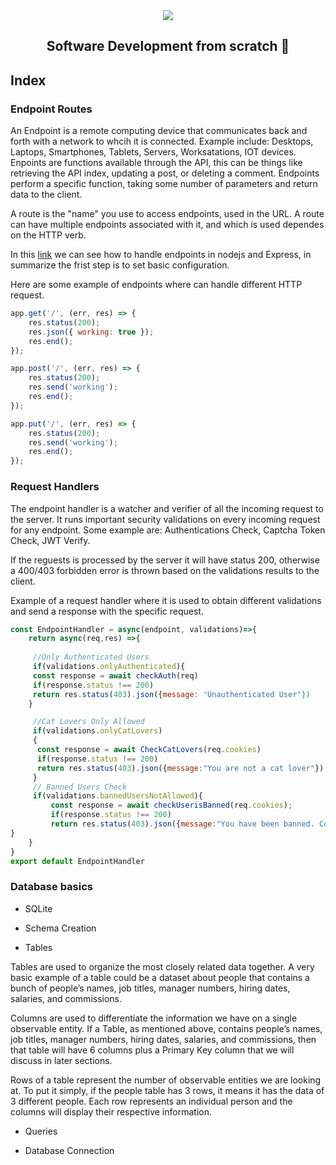 <div align="center">
  <img src="https://uploads-ssl.webflow.com/5eb2f56932c3562feab232e3/5f73550d00249e7e96c9f3de_Logo.png">
</div>
<h2 align="center">Software Development from scratch 🤖</h2>

## Index
### Endpoint Routes

An Endpoint is a remote computing device that communicates back and forth with a network to whcih it is connected. Example include: Desktops, Laptops, Smartphones, Tablets, Servers, Worksatations, IOT devices. Enpoints are functions available through the API, this can be things like retrieving the API index, updating a post, or deleting a comment. Endpoints perform a specific function, taking some number of parameters and return data to the client. 

A route is the "name" you use to access endpoints, used in the URL. A route can have multiple endpoints associated with it, and which is used dependes on the HTTP verb. 

In this [link](https://medium.com/@wlodarczyk_j/tutorial-handling-endpoints-in-node-js-and-express-ce26cb550c28) we can see how to handle endpoints in nodejs and Express, in summarize the frist step is to set basic configuration.

Here are some example of endpoints where can handle different HTTP request.
```javascript
app.get('/', (err, res) => {
	res.status(200);
	res.json({ working: true });
	res.end();
});

app.post('/', (err, res) => {
	res.status(200);
	res.send('working');
	res.end();
});

app.put('/', (err, res) => {
	res.status(200);
	res.send('working');
	res.end();
});
```
### Request Handlers

The endpoint handler is a watcher and verifier of all the incoming request to the server. It runs important security validations on every incoming request for any endpoint. Some example are: Authentications Check, Captcha Token Check, JWT Verify.

If the reguests is processed by the server it will have status 200, otherwise a 400/403 forbidden error is thrown based on the validations results to the client. 

Example of a request handler where it is used to obtain different validations and send a response with the specific request. 
```javascript
const EndpointHandler = async(endpoint, validations)=>{
    return async(req,res) =>{
     
     //Only Authenticated Users
     if(validations.onlyAuthenticated){
     const response = await checkAuth(req)
     if(response.status !== 200)
     return res.status(403).json({message: 'Unauthenticated User"})
    }

     //Cat Lovers Only Allowed
     if(validations.onlyCatLovers)
     {
      const response = await CheckCatLovers(req.cookies)
      if(response.status !== 200)
      return res.status(403).json({message:"You are not a cat lover"})
     }
     // Banned Users Check
     if(validations.bannedUsersNotAllowed){
         const response = await checkUserisBanned(req.cookies);
         if(response.status !== 200)
         return res.status(403).json({message:"You have been banned. Contact Group Admin"});
}
    }
}
export default EndpointHandler
```

### Database basics



* SQLite

* Schema Creation

* Tables

Tables are used to organize the most closely related data together. A very basic example of a table could be a dataset about people that contains a bunch of people’s names, job titles, manager numbers, hiring dates, salaries, and commissions.

Columns are used to differentiate the information we have on a single observable entity. If a Table, as mentioned above, contains people’s names, job titles, manager numbers, hiring dates, salaries, and commissions, then that table will have 6 columns plus a Primary Key column that we will discuss in later sections.

Rows of a table represent the number of observable entities we are looking at. To put it simply, if the people table has 3 rows, it means it has the data of 3 different people. Each row represents an individual person and the columns will display their respective information.

* Queries

* Database Connection

